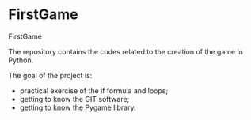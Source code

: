 # FirstGame
FirstGame

The repository contains the codes related to the creation of the game in Python. 

The goal of the project is:
- practical exercise of the if formula and loops;
- getting to know the GIT software;
- getting to know the Pygame library.
